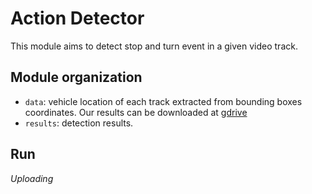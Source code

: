 # Action Detector
This module aims to detect stop and turn event in a given video track.

## Module organization 
- `data`: vehicle location of each track extracted from bounding boxes coordinates. Our results can be downloaded at [gdrive](https://drive.google.com/drive/folders/1FZKFhYVxb8g-ORUjO7R0Z8GiOvWnSfom?usp=sharing)
- `results`: detection results.

## Run
*Uploading*
